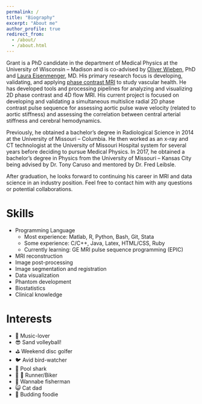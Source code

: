 ```yaml
---
permalink: /
title: "Biography"
excerpt: "About me"
author_profile: true
redirect_from: 
  - /about/
  - /about.html
---
```


Grant is a PhD candidate in the department of Medical Physics at the University of Wisconsin – Madison and is co-advised by [Oliver Wieben](https://www.medphysics.wisc.edu/blog/staff/wieben-oliver/), PhD and [Laura Eisenmenger](https://radiology.wisc.edu/profile/laura-eisenmenger-2119/), MD. His primary research focus is developing, validating, and applying [phase contrast MRI](https://mriquestions.com/phase-contrast-mra.html) to study vascular health. He has developed tools and processing pipelines for analyzing and visualizing 2D phase contrast and 4D flow MRI. His current project is focused on developing and validating a simultaneous multislice radial 2D phase contrast pulse sequence for assessing aortic pulse wave velocity (related to aortic stiffness) and assessing the correlation between central arterial stiffness and cerebral hemodynamics. 

Previously, he obtained a bachelor’s degree in Radiological Science in 2014 at the University of Missouri – Columbia. He then worked as an x-ray and CT technologist at the University of Missouri Hospital system for several years before deciding to pursue Medical Physics. In 2017, he obtained a bachelor’s degree in Physics from the University of Missouri – Kansas City being advised by Dr. Tony Caruso and mentored by Dr. Fred Leibsle. 

After graduation, he looks forward to continuing his career in MRI and data science in an industry position. Feel free to contact him with any questions or potential collaborations.

Skills
======
- Programming Language
  - Most experience: Matlab, R, Python, Bash, Git, Stata
  - Some experience: C/C++, Java, Latex, HTML/CSS, Ruby
  - Currently learning: GE MRI pulse sequence programming (EPIC)
- MRI reconstruction
- Image post-processing
- Image segmentation and registration
- Data visualization
- Phantom development
- Biostatistics
- Clinical knowledge

Interests
======
- :saxophone: Music-lover
- :sunglasses: Sand volleyball!
- :golf: Weekend disc golfer
- :bird: Avid bird-watcher
- :8ball: Pool shark
- :runner: :bicyclist: Runner/Biker
- :fishing_pole_and_fish: Wannabe fisherman
- :smiley_cat: Cat dad
- :ramen: Budding foodie


